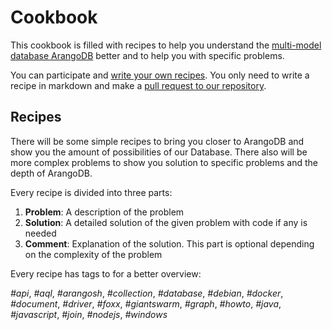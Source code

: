 # Cookbook

This cookbook is filled with recipes to help you understand the [multi-model database ArangoDB][1] better
and to help you with specific problems.

You can participate and [write your own recipes][2]. You only need to write a recipe in markdown and make a [pull request to our repository][2]. 

## Recipes

There will be some simple recipes to bring you closer to ArangoDB and show you the amount of possibilities
of our Database. 
There also will be more complex problems to show you solution to specific problems and the depth of ArangoDB.

Every recipe is divided into three parts:

1. **Problem**: A description of the problem
2. **Solution**: A detailed solution of the given problem with code if any is needed
3. **Comment**: Explanation of the solution. This part is optional depending on the complexity of the problem

Every recipe has tags to for a better overview:

*#api*, *#aql*, *#arangosh*, *#collection*, *#database*, *#debian*, *#docker*, *#document*, *#driver*, *#foxx*, *#giantswarm*, *#graph*, *#howto*, *#java*, *#javascript*, *#join*, *#nodejs*, *#windows*

[1]: https://www.arangodb.com/
[2]: https://github.com/arangodb/arangodb/tree/devel/Documentation/Books/Cookbook
